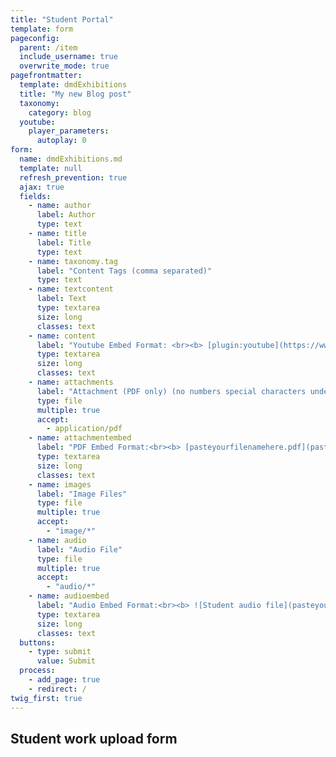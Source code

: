```yaml
---
title: "Student Portal"
template: form
pageconfig:
  parent: /item
  include_username: true
  overwrite_mode: true
pagefrontmatter:
  template: dmdExhibitions
  title: "My new Blog post"
  taxonomy:
    category: blog
  youtube:
    player_parameters:
      autoplay: 0
form:
  name: dmdExhibitions.md
  template: null
  refresh_prevention: true
  ajax: true
  fields:
    - name: author
      label: Author
      type: text
    - name: title
      label: Title
      type: text
    - name: taxonomy.tag
      label: "Content Tags (comma separated)"
      type: text
    - name: textcontent
      label: Text
      type: textarea
      size: long
      classes: text
    - name: content
      label: "Youtube Embed Format: <br><b> [plugin:youtube](https://www.youtube.com/watch?v=fJC92FyMifI)</b><br> (When uploading more than one Youtube video copy and paste each embed on its own line)  <br> <b> (Only fill this out if you have a youtube link) </b>"
      type: textarea
      size: long
      classes: text
    - name: attachments
      label: "Attachment (PDF only) (no numbers special characters underscore or dashes)"
      type: file
      multiple: true
      accept:
        - application/pdf
    - name: attachmentembed
      label: "PDF Embed Format:<br><b> [pasteyourfilenamehere.pdf](pasteyourfilenamehere.pdf)</b> <br> (When uploading more than one pdf file, copy and paste each embed on its own line.) <br> <b> (Only fill this out if you have a PDF file) </b>"
      type: textarea
      size: long
      classes: text
    - name: images
      label: "Image Files"
      type: file
      multiple: true
      accept:
        - "image/*"
    - name: audio
      label: "Audio File"
      type: file
      multiple: true
      accept:
        - "audio/*"
    - name: audioembed
      label: "Audio Embed Format:<br><b> ![Student audio file](pasteyourfilenamehere.mp3)</b> <br> (When uploading more than one audio file, copy and paste each embed on its own line. dont forget to edit the audio file type if necessary) <br> <b> (Only fill this out if you have an audio file) </b>"
      type: textarea
      size: long
      classes: text
  buttons:
    - type: submit
      value: Submit
  process:
    - add_page: true
    - redirect: /
twig_first: true
---
```


## Student work upload form
